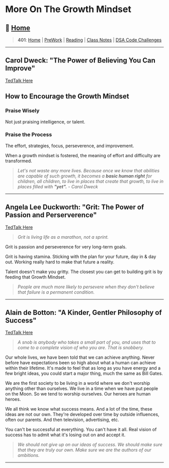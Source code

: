 # More On The Growth Mindset

## 🏡 [**Home**](https://mistidinzy.github.io/ReadingNotes/)

> **401**: [Home](401home.md)
|
[PreWork](401/preworkRM.md)
|
[Reading](401/ReadingRM.md)
|
[Class Notes](401/ClassRM.md)
|
[DSA Code Challenges](https://mistidinzy.github.io/data-structures-and-algorithms/)

_____

## Carol Dweck: "The Power of Believing You Can Improve"

[TedTalk Here](https://bit.ly/3ig79va)

## How to Encourage the Growth Mindset

### Praise Wisely

Not just praising intelligence, or talent.

### Praise the Process

The effort, strategies, focus, perseverence, and improvement.

When a growth mindset is fostered, the meaning of effort and difficulty are transformed.

  > *Let's not waste any more lives. Because once we know that abilities are capable of such growth, it becomes a ***basic human right*** for children, all children, to live in places that create that growth, to live in places filled with ***"yet".*** - Carol Dweck*

_____

## Angela Lee Duckworth: "Grit: The Power of Passion and Perserverence"

[TedTalk Here](https://bit.ly/39LZUGx)

> *Grit is living life as a marathon, not a sprint.*

Grit is passion and perseverence for very long-term goals.

Grit is having stamina. Sticking with the plan for your future, day in & day out. Working really hard to make that future a reality.

Talent doesn't make you gritty. The closest you can get to building grit is by feeding that Growth Mindset.

> *People are much more likely to persevere when they don't believe that failure is a permanent condition.*

_____

## Alain de Botton: "A Kinder, Gentler Philosophy of Success"

[TedTalk Here](https://bit.ly/3zKsvGU)

> *A snob is anybody who takes a small part of you, and uses that to come to a complete vision of who you are. That is snobbery.*

Our whole lives, we have been told that we can achieve anything. Never before have expectations been so high about what a human can achieve within their lifetime. It's made to feel that as long as you have energy and a few bright ideas, you could start a major thing, much the same as Bill Gates.

We are the first society to be living in a world where we don't worship anything other than ourselves. We live in a time when we have put people on the Moon. So we tend to worship ourselves. Our heroes are human heroes.

We all think we know what success means. And a lot of the time, these ideas are not our own. They're developed over time by outside influences, often our parents. And then television, advertising, etc.

You can't be successful at everything. You can't have it all. Real vision of success has to admit what it's losing out on and accept it.

> *We should not give up on our ideas of success. We should make sure that they are truly our own. Make sure we are the authors of our ambitions.*

_____
